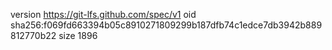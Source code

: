 version https://git-lfs.github.com/spec/v1
oid sha256:f069fd663394b05c8910271809299b187dfb74c1edce7db3942b889812770b22
size 1896
